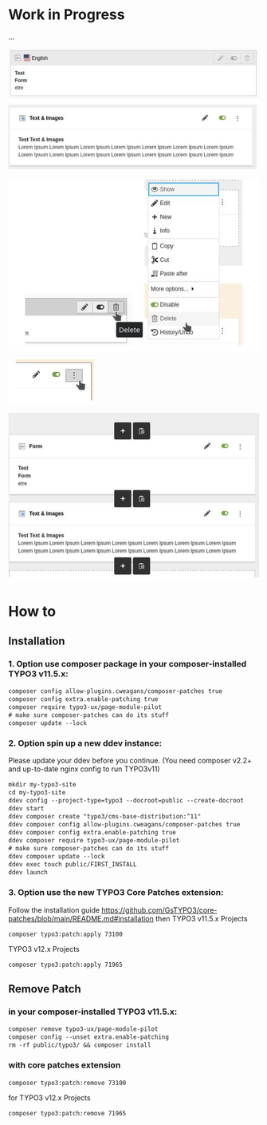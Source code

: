 # Work in Progress

...

![content boxes](Documentation/Images/content-boxes.JPG)

![delete action](Documentation/Images/delete-action.JPG)

![more button](Documentation/Images/more-button.JPG)

![new boxes](Documentation/Images/new-buttons.JPG)

# How to

## Installation

### 1. Option use composer package in your composer-installed TYPO3 v11.5.x:

```shell
composer config allow-plugins.cweagans/composer-patches true
composer config extra.enable-patching true
composer require typo3-ux/page-module-pilot
# make sure composer-patches can do its stuff
composer update --lock
```

### 2. Option spin up a new ddev instance:

Please update your ddev before you continue. (You need composer v2.2+ and up-to-date nginx config to run TYPO3v11)

```shell
mkdir my-typo3-site
cd my-typo3-site
ddev config --project-type=typo3 --docroot=public --create-docroot
ddev start
ddev composer create "typo3/cms-base-distribution:^11"
ddev composer config allow-plugins.cweagans/composer-patches true
ddev composer config extra.enable-patching true
ddev composer require typo3-ux/page-module-pilot
# make sure composer-patches can do its stuff
ddev composer update --lock
ddev exec touch public/FIRST_INSTALL
ddev launch
```

### 3. Option use the new TYPO3 Core Patches extension:

Follow the installation guide https://github.com/GsTYPO3/core-patches/blob/main/README.md#installation
then
TYPO3 v11.5.x Projects
```shell
composer typo3:patch:apply 73100
```
TYPO3 v12.x Projects
```shell
composer typo3:patch:apply 71965
```

## Remove Patch

### in your composer-installed TYPO3 v11.5.x:

```shell
composer remove typo3-ux/page-module-pilot
composer config --unset extra.enable-patching
rm -rf public/typo3/ && composer install
```

### with core patches extension
```shell
composer typo3:patch:remove 73100
```
for TYPO3 v12.x Projects
```shell
composer typo3:patch:remove 71965
```
